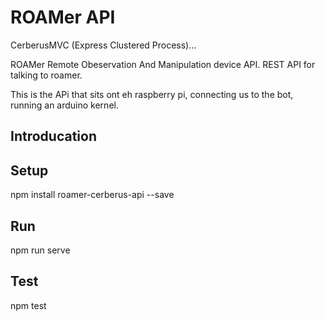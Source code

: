 # ROAMer API

CerberusMVC (Express Clustered Process)...

ROAMer Remote Obeservation And Manipulation device API. REST API for talking to roamer.

This is the APi that sits ont eh raspberry pi, connecting us to the bot, running an arduino kernel.

## Introducation

## Setup

npm install roamer-cerberus-api --save

## Run

npm run serve

## Test

npm test